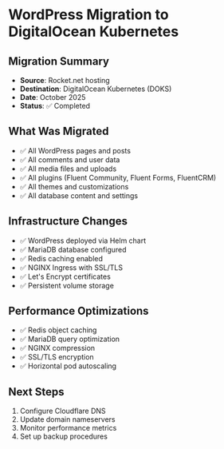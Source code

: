 # WordPress Migration to DigitalOcean Kubernetes

## Migration Summary
- **Source**: Rocket.net hosting
- **Destination**: DigitalOcean Kubernetes (DOKS)
- **Date**: October 2025
- **Status**: ✅ Completed

## What Was Migrated
- ✅ All WordPress pages and posts
- ✅ All comments and user data
- ✅ All media files and uploads
- ✅ All plugins (Fluent Community, Fluent Forms, FluentCRM)
- ✅ All themes and customizations
- ✅ All database content and settings

## Infrastructure Changes
- ✅ WordPress deployed via Helm chart
- ✅ MariaDB database configured
- ✅ Redis caching enabled
- ✅ NGINX Ingress with SSL/TLS
- ✅ Let's Encrypt certificates
- ✅ Persistent volume storage

## Performance Optimizations
- ✅ Redis object caching
- ✅ MariaDB query optimization
- ✅ NGINX compression
- ✅ SSL/TLS encryption
- ✅ Horizontal pod autoscaling

## Next Steps
1. Configure Cloudflare DNS
2. Update domain nameservers
3. Monitor performance metrics
4. Set up backup procedures
